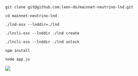 `git clone git@github.com:leon-do/mainnet-neutrino-lnd.git`

`cd mainnet-neutrino-lnd`

`./lnd-osx --lnddir=./lnd`

`./lncli-osx --lnddir ./lnd create`

`./lncli-osx --lnddir ./lnd unlock`

`npm install`

`node app.js`


![](https://i.imgur.com/1GoAuoY.png)
